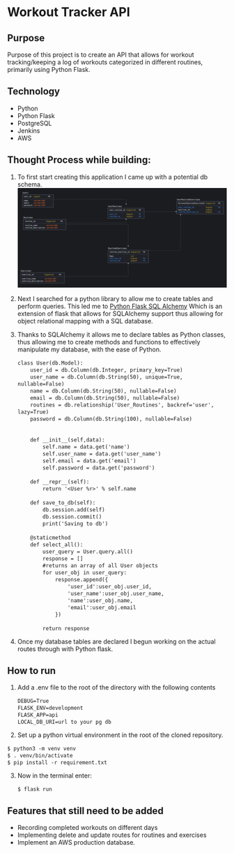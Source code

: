 # Workout Tracker API

## Purpose
Purpose of this project is to create an API that allows for workout tracking/keeping a log of workouts categorized in different routines, primarily using Python Flask.

## Technology
- Python
- Python Flask
- PostgreSQL
- Jenkins
- AWS

## Thought Process while building:
1. To first start creating this application I came up with a potential db schema. 
    ![Database schema](fitness-api-schema.png)

2. Next I searched for a python library to allow me to create tables and perform queries. This led me to [Python Flask SQL Alchemy](https://flask-sqlalchemy.palletsprojects.com/en/2.x/)
Which is an extension of flask that allows for SQLAlchemy support thus allowing for object relational mapping with a SQL database. 

3. Thanks to SQLAlchemy it allows me to declare tables as Python classes, thus allowing me to create methods and functions to effectively manipulate my database, with the ease of Python.
    ```
    class User(db.Model):
        user_id = db.Column(db.Integer, primary_key=True)
        user_name = db.Column(db.String(50), unique=True, nullable=False)
        name = db.Column(db.String(50), nullable=False)
        email = db.Column(db.String(50), nullable=False)
        routines = db.relationship('User_Routines', backref='user', lazy=True)
        password = db.Column(db.String(100), nullable=False)


        def __init__(self,data):
            self.name = data.get('name')
            self.user_name = data.get('user_name')
            self.email = data.get('email')
            self.password = data.get('password')

        def __repr__(self):
            return '<User %r>' % self.name

        def save_to_db(self):
            db.session.add(self)
            db.session.commit()
            print('Saving to db')

        @staticmethod
        def select_all():
            user_query = User.query.all()
            response = []
            #returns an array of all User objects
            for user_obj in user_query:
                response.append({
                    'user_id':user_obj.user_id,
                    'user_name':user_obj.user_name,
                    'name':user_obj.name,
                    'email':user_obj.email
                })

            return response
    ```

4. Once my database tables are declared I begun working on the actual routes through with Python flask. 



## How to run
1. Add a .env file to the root of the directory with the following contents
    ```
    DEBUG=True
    FLASK_ENV=development
    FLASK_APP=api
    LOCAL_DB_URI=url to your pg db
    ```
2. Set up a python virtual environment in the root of the cloned repository.
```
$ python3 -m venv venv
$ . venv/bin/activate
$ pip install -r requirement.txt
```

3. Now in the terminal enter:
    ```
    $ flask run
    ```

## Features that still need to be added
- Recording completed workouts on different days 
- Implementing delete and update routes for routines and exercises
- Implement an AWS production database.